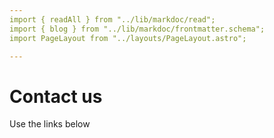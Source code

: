 ```yaml
---
import { readAll } from "../lib/markdoc/read";
import { blog } from "../lib/markdoc/frontmatter.schema";
import PageLayout from "../layouts/PageLayout.astro";

---
```


<PageLayout>

# Contact us
Use the links below

</PageLayout>
